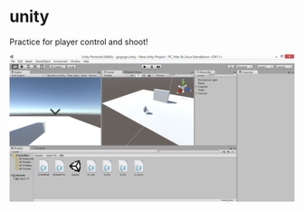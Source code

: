 # unity

Practice for player control and shoot!

[![ScreenShot](https://raw.githubusercontent.com/owen31302/unity/master/Screenshot/ScreenShot1.PNG)](https://youtu.be/LpxX6WhMd4Q)

